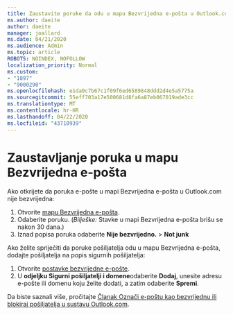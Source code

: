 ```yaml
---
title: Zaustavite poruke da odu u mapu Bezvrijedna e-pošta u Outlook.com
ms.author: daeite
author: daeite
manager: joallard
ms.date: 04/21/2020
ms.audience: Admin
ms.topic: article
ROBOTS: NOINDEX, NOFOLLOW
localization_priority: Normal
ms.custom:
- "1897"
- "9000290"
ms.openlocfilehash: e1da0c7b67c1f09f6ed6589848ddd2d4e5a5775a
ms.sourcegitcommit: 55eff703a17e500681d8fa6a87eb067019ade3cc
ms.translationtype: MT
ms.contentlocale: hr-HR
ms.lasthandoff: 04/22/2020
ms.locfileid: "43710939"
---
```

# <a name="stop-messages-from-going-to-your-junk-email-folder"></a>Zaustavljanje poruka u mapu Bezvrijedna e-pošta

Ako otkrijete da poruka e-pošte u mapi Bezvrijedna e-pošta u Outlook.com nije bezvrijedna:

1. Otvorite [mapu Bezvrijedna e-pošta](https://outlook.live.com/mail/junkemail).
1. Odaberite poruku. (*Bilješke:* Stavke u mapi Bezvrijedna e-pošta brišu se nakon 30 dana.)
1. Iznad popisa poruka odaberite **Nije bezvrijedno.** > **Not junk**

Ako želite spriječiti da poruke pošiljatelja odu u mapu Bezvrijedna e-pošta, dodajte pošiljatelja na popis sigurnih pošiljatelja:

1. Otvorite [postavke bezvrijedne e-pošte](https://go.microsoft.com/fwlink/?linkid=2035804).
1. U **odjeljku Sigurni pošiljatelji i domene**odaberite **Dodaj**, unesite adresu e-pošte ili domenu koju želite dodati, a zatim odaberite **Spremi**.

Da biste saznali više, pročitajte [Članak Označi e-poštu kao bezvrijednu ili blokiraj pošiljatelja u sustavu Outlook.com](https://support.office.com/article/a3ece97b-82f8-4a5e-9ac3-e92fa6427ae4?wt.mc_id=Office_Outlook_com_Alchemy).
